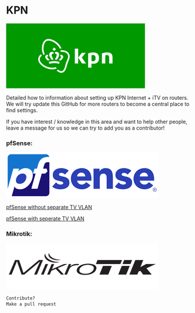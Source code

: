 # KPN
![KPN](images/home/logo-kpn.png)

Detailed how to information about setting up KPN Internet + iTV on routers.
We will try update this GitHub for more routers to become a central place to find settings.

If you have interest / knowledge in this area and want to help other people, leave a message for us so we can try to add you as a contributor!


### pfSense:
![pfSense](images/home/logo-pfsense.png)

[pfSense without separate TV VLAN](/pfSense-without-vlan.md)


[pfSense with seperate TV VLAN](/pfSense-with-vlan.md)


### Mikrotik:
<img src="images/home/logo-mikrotik.jpg" width="414" height="122" />













```
Contribute?
Make a pull request
```


